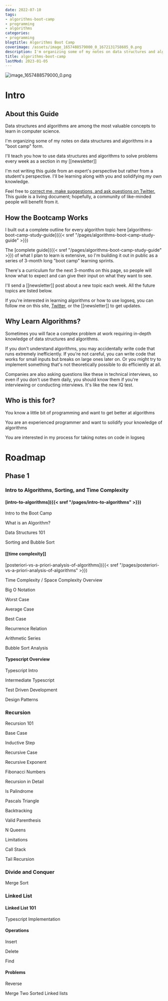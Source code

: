 ```yaml
---
date: 2022-07-10
tags:
- algorithms-boot-camp
- programming
- algorithms
categories:
- programming
blogtitle: Algorithms Boot Camp
coverimage: /assets/image_1657488579000_0_1672131758605_0.png
description: I'm organizing some of my notes on data structures and algorithms in a "boot camp" form.
title: algorithms-boot-camp
lastMod: 2023-01-05
---
```

![image_1657488579000_0.png](/assets/image_1657488579000_0_1672131758605_0.png)

# Intro

## About this Guide

Data structures and algorithms are among the most valuable concepts to learn in computer science.

I'm organizing some of my notes on data structures and algorithms in a "boot camp" form.

I'll teach you how to use data structures and algorithms to solve problems every week as a section in my [[newsletter]]

I'm not writing this guide from an expert's perspective but rather from a student's perspective. I'll be learning along with you and solidifying my own knowledge.

Feel free to [correct me, make suggestions, and ask questions on Twitter.](https://twitter.com/Bsunter) This guide is a living document; hopefully, a community of like-minded people will benefit from it.

## How the Bootcamp Works

I built out a complete outline for every algorithm topic here [algorithms-boot-camp-study-guide]({{< sref "/pages/algorithms-boot-camp-study-guide" >}})

The [complete guide]({{< sref "/pages/algorithms-boot-camp-study-guide" >}}) of what I plan to learn is extensive, so I'm building it out in public as a series of 3-month long "boot camp" learning sprints.

There's a curriculum for the next 3-months on this page, so people will know what to expect and can give their input on what they want to see.

I'll send a [[newsletter]] post about a new topic each week. All the future topics are listed below.

If you're interested in learning algorithms or how to use logseq, you can follow me on this site, [Twitter](https://twitter.com/Bsunter), or the [[newsletter]] to get updates.

## Why Learn Algorithms?

Sometimes you will face a complex problem at work requiring in-depth knowledge of data structures and algorithms.

If you don't understand algorithms, you may accidentally write code that runs extremely inefficiently. If you're not careful, you can write code that works for small inputs but breaks on large ones later on. Or you might try to implement something that's not theoretically possible to do efficiently at all.

Companies are also asking questions like these in technical interviews, so even if you don't use them daily, you should know them if you're interviewing or conducting interviews. It's like the new IQ test.

## Who is this for?

You know a little bit of programming and want to get better at algorithms

You are an experienced programmer and want to solidify your knowledge of algorithms

You are interested in my process for taking notes on code in logseq

# Roadmap

## Phase 1

### Intro to Algorithms, Sorting, and Time Complexity

#### [intro-to-algorithms]({{< sref "/pages/intro-to-algorithms" >}})

Intro to the Boot Camp

What is an Algorithm?

Data Structures 101

Sorting and Bubble Sort

#### [[time complexity]]

[posteriori-vs-a-priori-analysis-of-algorithms]({{< sref "/pages/posteriori-vs-a-priori-analysis-of-algorithms" >}})

Time Complexity / Space Complexity Overview

Big O Notation


Worst Case

Average Case

Best Case

Recurrence Relation

Arithmetic Series

Bubble Sort Analysis

#### Typescript Overview

Typescript Intro

Intermediate Typescript

Test Driven Development

Design Patterns

### Recursion

Recursion 101


Base Case

Inductive Step

Recursive Case

Recursive Exponent

Fibonacci Numbers

Recursion in Detail


Is Palindrome

Pascals Triangle

Backtracking


Valid Parenthesis

N Queens

Limitations


Call Stack

Tail Recursion

### Divide and Conquer

Merge Sort

### Linked List

#### Linked List 101


Typescript Implementation

#### Operations


Insert

Delete

Find

#### Problems


Reverse

Merge Two Sorted Linked lists
